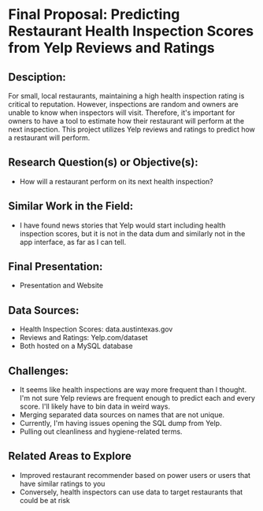 # Final Proposal: Predicting Restaurant Health Inspection Scores from Yelp Reviews and Ratings

## Desciption:
For small, local restaurants, maintaining a high health inspection rating is critical to reputation. However, inspections are random and owners are unable to know when inspectors will visit. Therefore, it's important for owners to have a tool to estimate how their restaurant will perform at the next inspection. This project utilizes Yelp reviews and ratings to predict how a restaurant will perform.

## Research Question(s) or Objective(s):
- How will a restaurant perform on its next health inspection?

## Similar Work in the Field:
- I have found news stories that Yelp would start including health inspection scores, but it is not in the data dum and similarly not in the app interface, as far as I can tell.

## Final Presentation:
- Presentation and Website

## Data Sources:
- Health Inspection Scores: data.austintexas.gov
- Reviews and Ratings: Yelp.com/dataset
- Both hosted on a MySQL database

## Challenges:
- It seems like health inspections are way more frequent than I thought. I'm not sure Yelp reviews are frequent enough to predict each and every score. I'll likely have to bin data in weird ways.
- Merging separated data sources on names that are not unique.
- Currently, I'm having issues opening the SQL dump from Yelp.
- Pulling out cleanliness and hygiene-related terms.

## Related Areas to Explore
- Improved restaurant recommender based on power users or users that have similar ratings to you
- Conversely, health inspectors can use data to target restaurants that could be at risk
